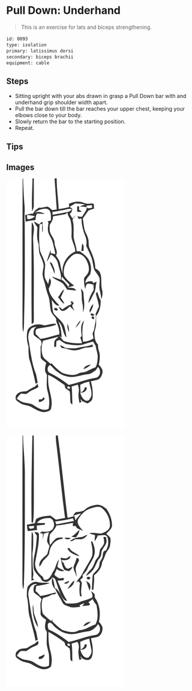 # Pull Down: Underhand

> This is an exercise for lats and biceps strengthening.

``` 
id: 0093 
type: isolation 
primary: latissimus dorsi 
secondary: biceps brachii 
equipment: cable 
``` 


## Steps


 - Sitting upright with your abs drawn in grasp a Pull Down bar with and underhand grip shoulder width apart.
 - Pull the bar down till the bar reaches your upper chest, keeping your elbows close to your body.
 - Slowly return the bar to the starting position.
 - Repeat.

## Tips



## Images

![](./../svg/0093-relaxation.svg "")

![](./../svg/0093-tension.svg "")

